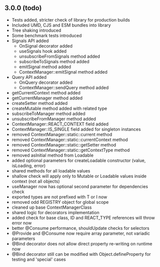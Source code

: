 ## 3.0.0 (todo)
  * Tests added, stricter check of library for production builds
  * Included UMD, CJS and ESM bundles into library
  * Tree shaking introduced
  * Some benchmark tests introduced
  * Signals API added
    * OnSignal decorator added
    * useSignals hook added
    * unsubscribeFromSignals method added
    * subscribeToSignals method added 
    * emitSignal  method added
    * ContextManager::emitSignal method added
  * Query API added
    * OnQuery decorator added
    * ContextManager::sendQuery method added
  * getCurrentContext method added
  * getCurrentManager method added
  * createSetter method added
  * createMutable method added with related type
  * subscribeToManager method added
  * unsubscribeFromManager method added
  * ContextManager::REACT_CONTEXT field added
  * ContextManager::IS_SINGLE field added for singleton instances
  * removed ContextManager::static::current method
  * removed ContextManager::static::currentContext method
  * removed ContextManager::static::getSetter method
  * removed ContextManager::static::getContextType method
  * removed asInitial method from Loadable
  * added optional parameters for createLoadable constructor (value, isLoading, error)
  * shared methods for all loadable values
  * shallow check will apply only to Mutable or Loadable values inside context (not all objects)
  * useManager now has optional second parameter for dependencies check
  * exported types are not prefixed with T or I now
  * removed odd REGISTRY object for global scope
  * cleaned up base ContextManagerClass
  * shared logic for decorators implementation
  * added check for base class, ID and REACT_TYPE references will throw error now
  * better @Consume performance, shouldUpdate checks for selectors
  * @Provide and @Consume now require array parameter, not variadic parameters
  * @Bind decorator does not allow direct property re-writing on runtime now
  * @Bind decorator still can be modified with Object.defineProperty for testing and 'special' cases
